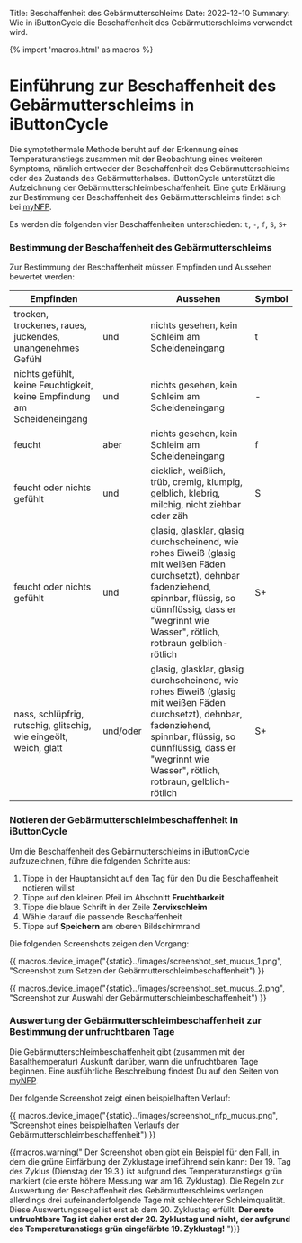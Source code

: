 Title: Beschaffenheit des Gebärmutterschleims
Date: 2022-12-10
Summary: Wie in iButtonCycle die Beschaffenheit des Gebärmutterschleims verwendet wird.

{% import 'macros.html' as macros %}
# Einführung zur Beschaffenheit des Gebärmutterschleims in iButtonCycle

Die symptothermale Methode beruht auf der Erkennung eines Temperaturanstiegs zusammen mit der Beobachtung eines weiteren Symptoms, nämlich entweder der Beschaffenheit des Gebärmutterschleims oder des Zustands des Gebärmutterhalses. iButtonCycle unterstützt die Aufzeichnung der Gebärmutterschleimbeschaffenheit. 
Eine gute Erklärung zur Bestimmung der Beschaffenheit des Gebärmutterschleims findet sich bei [myNFP](https://www.mynfp.de/zervixschleim-beobachten).

Es werden die folgenden vier Beschaffenheiten unterschieden: `t`, `-`, `f`, `S`, `S+`

### Bestimmung der Beschaffenheit des Gebärmutterschleims

Zur Bestimmung der Beschaffenheit müssen Empfinden und Aussehen bewertet werden:

<div class="table-responsive">
<table class="table mb-5">
<thead><tr><th>Empfinden</th><th></th><th>Aussehen</th><th>Symbol</th></tr></thead>
<tbody>
<tr>
  <td>trocken, trockenes, raues, juckendes, unangenehmes Gefühl</td>
  <td class="px-3">und</td>
  <td>nichts gesehen, kein Schleim am Scheideneingang</td>
  <td class="fst-bold">t</td>
</tr>
<tr>
  <td>nichts gefühlt, keine Feuchtigkeit, keine Empfindung am Scheideneingang</td>
  <td class="px-3">und</td>
  <td>nichts gesehen, kein Schleim am Scheideneingang</td>
  <td class="fst-bold">-</td>
</tr>  
<tr>
  <td>feucht</td>
  <td class="px-3">aber</td>
  <td>nichts gesehen, kein Schleim am Scheideneingang</td>
  <td class="fst-bold">f</td>
</tr>  
<tr>
  <td>feucht oder nichts gefühlt</td>
  <td class="px-3">und</td>
  <td>dicklich, weißlich, trüb, cremig, klumpig, gelblich, klebrig, milchig, nicht ziehbar oder zäh</td>
  <td class="fst-bold">S</td>
</tr>  
<tr>
  <td>feucht oder nichts gefühlt</td>
  <td class="px-3">und</td>
  <td>glasig, glasklar, glasig durchscheinend, wie rohes Eiweiß (glasig mit weißen Fäden durchsetzt), dehnbar fadenziehend, spinnbar, flüssig, so dünnflüssig, dass er "wegrinnt wie Wasser", rötlich, rotbraun gelblich-rötlich</td>
  <td class="fst-bold">S+</td>
</tr>
<tr>
  <td>nass, schlüpfrig, rutschig, glitschig, wie eingeölt, weich, glatt</td>
  <td class="px-3">und/oder</td>
  <td>glasig, glasklar, glasig durchscheinend, wie rohes Eiweiß (glasig mit weißen Fäden durchsetzt), dehnbar, fadenziehend, spinnbar, flüssig, so dünnflüssig, dass er "wegrinnt wie Wasser", rötlich, rotbraun, gelblich-rötlich</td>
  <td class="fst-bold">S+</td>
</tr>
</tbody>
</table>
</div>

### Notieren der Gebärmutterschleimbeschaffenheit in iButtonCycle

Um die Beschaffenheit des Gebärmutterschleims in iButtonCycle aufzuzeichnen, führe die folgenden Schritte aus:

1. Tippe in der Hauptansicht auf den Tag für den Du die Beschaffenheit notieren willst
1. Tippe auf den kleinen Pfeil im Abschnitt **Fruchtbarkeit**
1. Tippe die blaue Schrift in der Zeile **Zervixschleim** 
1. Wähle darauf die passende Beschaffenheit
1. Tippe auf **Speichern** am oberen Bildschirmrand

Die folgenden Screenshots zeigen den Vorgang:

{{ macros.device_image("{static}../images/screenshot_set_mucus_1.png", "Screenshot zum Setzen der Gebärmutterschleimbeschaffenheit") }}

{{ macros.device_image("{static}../images/screenshot_set_mucus_2.png", "Screenshot zur Auswahl der Gebärmutterschleimbeschaffenheit") }}

### Auswertung der Gebärmutterschleimbeschaffenheit zur Bestimmung der unfruchtbaren Tage

Die Gebärmutterschleimbeschaffenheit gibt (zusammen mit der Basalthemperatur) Auskunft darüber, wann die unfruchtbaren Tage beginnen. Eine ausführliche Beschreibung findest Du auf den Seiten von [myNFP](https://www.mynfp.de/temperatur-und-zervixschleim-kombinieren).

Der folgende Screenshot zeigt einen beispielhaften Verlauf:

{{ macros.device_image("{static}../images/screenshot_nfp_mucus.png", "Screenshot eines beispielhaften Verlaufs der Gebärmutterschleimbeschaffenheit") }}

{{macros.warning("
Der Screenshot oben gibt ein Beispiel für den Fall, in dem die grüne Einfärbung der Zyklustage irreführend sein kann: Der 19. Tag des Zyklus (Dienstag der 19.3.) ist aufgrund des Temperaturanstiegs grün markiert (die erste höhere Messung war am 16. Zyklustag). Die Regeln zur Auswertung der Beschaffenheit des Gebärmutterschleims verlangen allerdings drei aufeinanderfolgende Tage mit schlechterer Schleimqualität. Diese Auswertungsregel ist erst ab dem 20. Zyklustag erfüllt. <strong>Der erste unfruchtbare Tag ist daher erst der 20. Zyklustag und nicht, der aufgrund des Temperaturanstiegs grün eingefärbte 19. Zyklustag!</strong>
")}}